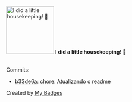 <img src="https://github.com/my-badges/my-badges/blob/master/src/all-badges/chore-commit/chore-commit.png?raw=true" alt="I did a little housekeeping! 🧹" title="I did a little housekeeping! 🧹" width="128">
<strong>I did a little housekeeping! 🧹</strong>
<br><br>

Commits:

- <a href="https://github.com/ronaldorodriguesl/acofin/commit/b33de6ab8fc705efdb8a3c3a65794112fe7826c9">b33de6a</a>: chore: Atualizando o readme


Created by <a href="https://github.com/my-badges/my-badges">My Badges</a>